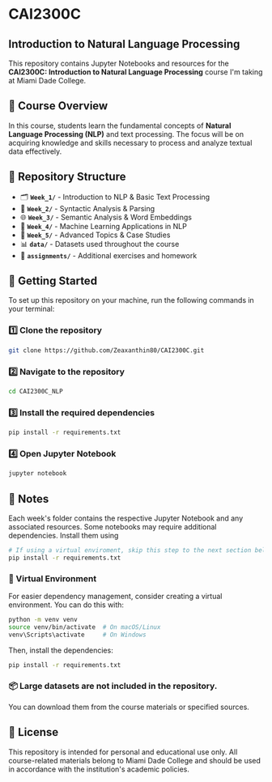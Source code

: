 # CAI2300C
## Introduction to Natural Language Processing  

This repository contains Jupyter Notebooks and resources for the **CAI2300C: Introduction to Natural Language Processing** course I'm taking at Miami Dade College.  

## 📖 Course Overview  

In this course, students learn the fundamental concepts of **Natural Language Processing (NLP)** and text processing. The focus will be on acquiring knowledge and skills necessary to process and analyze textual data effectively.  

## 📂 Repository Structure  

- 🗂 **`Week_1/`** - Introduction to NLP & Basic Text Processing  
- 📑 **`Week_2/`** - Syntactic Analysis & Parsing  
- 🌐 **`Week_3/`** - Semantic Analysis & Word Embeddings  
- 🤖 **`Week_4/`** - Machine Learning Applications in NLP  
- 🚀 **`Week_5/`** - Advanced Topics & Case Studies  
- 📊 **`data/`** - Datasets used throughout the course  
- 📝 **`assignments/`** - Additional exercises and homework  

## 🚀 Getting Started  

To set up this repository on your machine, run the following commands in your terminal:  

### 1️⃣ Clone the repository
```sh
git clone https://github.com/Zeaxanthin80/CAI2300C.git
```
### 2️⃣ Navigate to the repository
```sh
cd CAI2300C_NLP
```
### 3️⃣ Install the required dependencies
```sh
pip install -r requirements.txt
```
### 4️⃣ Open Jupyter Notebook
```sh
jupyter notebook
```

## 📝 Notes
Each week's folder contains the respective Jupyter Notebook and any associated resources.
Some notebooks may require additional dependencies. Install them using
```sh
# If using a virtual enviroment, skip this step to the next section below.
pip install -r requirements.txt
```

### 🔧 Virtual Environment 
For easier dependency management, consider creating a virtual environment. You can do this with:
```sh
python -m venv venv
source venv/bin/activate  # On macOS/Linux
venv\Scripts\activate     # On Windows
```
Then, install the dependencies:
```sh
pip install -r requirements.txt
```

### 📦 Large datasets are not included in the repository. 
You can download them from the course materials or specified sources.

## 📜 License
This repository is intended for personal and educational use only. All course-related materials belong to Miami Dade College and should be used in accordance with the institution's academic policies.
